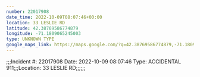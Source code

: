 ```yaml
---
number: 22017908
date_time: 2022-10-09T08:07:46+00:00
location: 33 LESLIE RD
latitude: 42.38769586774879
longitude: -71.1809065245003
type: UNKNOWN TYPE
google_maps_link: https://maps.google.com/?q=42.38769586774879,-71.1809065245003
---
```


;;;Incident #: 22017908  Date: 2022-10-09 08:07:46   Type: ACCIDENTAL 911;;;Location: 33 LESLIE RD;;;;;;
